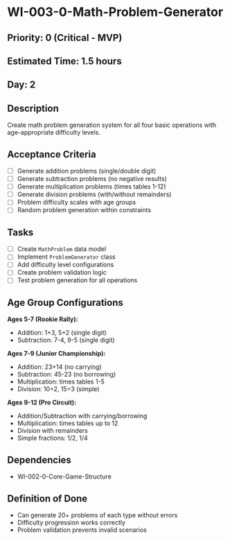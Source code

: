# WI-003-0-Math-Problem-Generator

## Priority: 0 (Critical - MVP)
## Estimated Time: 1.5 hours
## Day: 2

## Description
Create math problem generation system for all four basic operations with age-appropriate difficulty levels.

## Acceptance Criteria
- [ ] Generate addition problems (single/double digit)
- [ ] Generate subtraction problems (no negative results)
- [ ] Generate multiplication problems (times tables 1-12)
- [ ] Generate division problems (with/without remainders)
- [ ] Problem difficulty scales with age groups
- [ ] Random problem generation within constraints

## Tasks
- [ ] Create `MathProblem` data model
- [ ] Implement `ProblemGenerator` class
- [ ] Add difficulty level configurations
- [ ] Create problem validation logic
- [ ] Test problem generation for all operations

## Age Group Configurations
**Ages 5-7 (Rookie Rally):**
- Addition: 1+3, 5+2 (single digit)
- Subtraction: 7-4, 9-5 (single digit)

**Ages 7-9 (Junior Championship):**
- Addition: 23+14 (no carrying)
- Subtraction: 45-23 (no borrowing)
- Multiplication: times tables 1-5
- Division: 10÷2, 15÷3 (simple)

**Ages 9-12 (Pro Circuit):**
- Addition/Subtraction with carrying/borrowing
- Multiplication: times tables up to 12
- Division with remainders
- Simple fractions: 1/2, 1/4

## Dependencies
- WI-002-0-Core-Game-Structure

## Definition of Done
- Can generate 20+ problems of each type without errors
- Difficulty progression works correctly
- Problem validation prevents invalid scenarios
